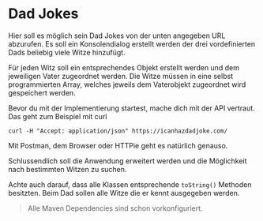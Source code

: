 # Dad Jokes

Hier soll es möglich sein Dad Jokes von der unten angegeben URL abzurufen.
Es soll ein Konsolendialog erstellt werden der drei vordefinierten Dads beliebig viele Witze hinzufügt.

Für jeden Witz soll ein entsprechendes Objekt erstellt werden und dem jeweiligen Vater zugeordnet werden.
Die Witze müssen in eine selbst programmierten Array, welches jeweils dem Vaterobjekt
zugeordnet wird gespeichert werden.

Bevor du mit der Implementierung startest, mache dich mit der API vertraut.
Das geht zum Beispiel mit curl
~~~shell
curl -H "Accept: application/json" https://icanhazdadjoke.com/
~~~
Mit Postman, dem Browser oder HTTPie geht es natürlich genauso.

Schlussendlich soll die Anwendung erweitert werden und die Möglichkeit nach bestimmten Witzen zu suchen.

Achte auch darauf, dass alle Klassen entsprechende `toString()` Methoden besitzten. Beim Dad sollen alle Witze die er 
kennt ausgegeben werden.

> Alle Maven Dependencies sind schon vorkonfiguriert.